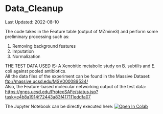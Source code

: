 # Data_Cleanup

Last Updated: 2022-08-10

The code takes in the Feature table (output of MZmine3) and perform some preliminary processing such as:
1) Removing background features
2) Imputation
3) Normalization

THE TEST DATA USED IS: A Xenobitic metabolic study on B. subtilis and E. coli against pooled antibiotics. </br>
All the data files of the experiment can be found in the Massive Dataset: ftp://massive.ucsd.edu/MSV000089534/ </br>
Also, the Feature-based molecular networking output of the test data:</br> https://gnps.ucsd.edu/ProteoSAFe/status.jsp?task=e4b8a1914f72443a83f417111eddfa07

The Jupyter Notebook can be directly executed here: [![Open In Colab](https://colab.research.google.com/assets/colab-badge.svg)](https://colab.research.google.com/github/abzer005/Data_Cleanup/tree/main)

